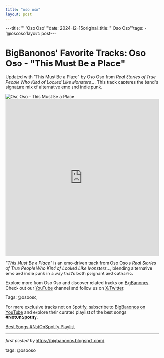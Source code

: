 ```yaml
---
title: "oso oso"
layout: post
---
```

---title: "' 'Oso Oso''"date: 2024-12-15original_title: "'Oso Oso'"tags:  - '@osooso'layout: post---<!-- Post Title --><h1 >BigBanonos' Favorite Tracks: Oso Oso - "This Must Be a Place"</h1> <!-- Introductory Text --><p >Updated with "This Must Be a Place" by Oso Oso from *Real Stories of True People Who Kind of Looked Like Monsters...*. This track captures the band's signature mix of alternative emo and indie punk.</p> <!-- Featured Image --><div > <img src="https://i.ytimg.com/vi/LDocqOCHhUs/maxresdefault.jpg" alt="Oso Oso - This Must Be a Place" /></div> <!-- YouTube Video Embed --><div > <iframe width="100%" height="514" src="https://www.youtube.com/embed/Gcns198Yx5Y" title="This Must Be a Place" frameborder="0" allow="accelerometer; autoplay; clipboard-write; encrypted-media; gyroscope; picture-in-picture; web-share" referrerpolicy="strict-origin-when-cross-origin" allowfullscreen></iframe></div> <!-- Song Information --><div > <p><em>"This Must Be a Place"</em> is an emo-driven track from Oso Oso's *Real Stories of True People Who Kind of Looked Like Monsters...*, blending alternative emo and indie punk in a way that's both poignant and cathartic.</p></div> <!-- Footer Links --><div > <p>Explore more from Oso Oso and discover related tracks on <a href="https://bigbanonos.blogspot.com/" target="_blank">BigBanonos</a>. Check out our <a href="https://www.youtube.com/@BigBanonos" target="_blank">YouTube</a> channel and follow us on <a href="https://x.com/bigbanonos" target="_blank">X/Twitter</a>.</p></div> <!-- Tags --><p >Tags: @osooso,</p><!--Subscribe and Playlist Links--><div>    <p>For more exclusive tracks not on Spotify, subscribe to <a href="https://www.youtube.com/@BigBanonos" target="_blank">BigBanonos on YouTube</a> and explore their curated playlist of the best songs <strong>#NotOnSpotify</strong>.</p>    <p><a href="https://www.youtube.com/playlist?list=PLtuNtuTatqI0kFahUCbtbfenC_ET5O_tr" target="_blank">Best Songs #NotOnSpotify Playlist<br /></a></p></div><hr /><p><em>first posted by</em> <a href="https://bigbanonos.blogspot.com/" rel="noopener" target="_new">https://bigbanonos.blogspot.com/</a></p><p>tags: @osooso,</p>